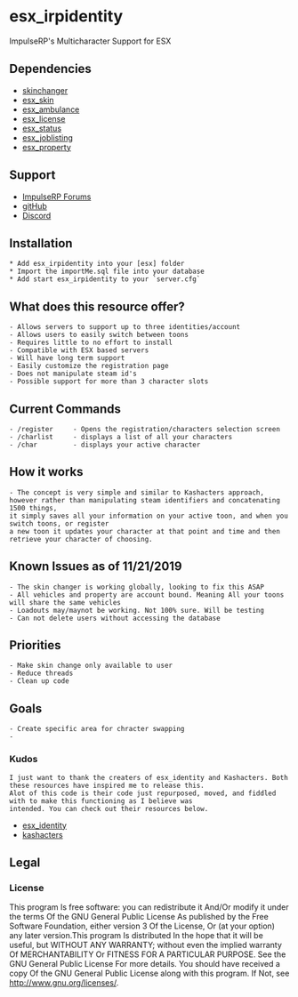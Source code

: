 # esx_irpidentity
 ImpulseRP's Multicharacter Support for ESX
## Dependencies
- [skinchanger](https://github.com/ESX-Org/skinchanger)
- [esx_skin](https://github.com/ESX-Org/esx_skin)
- [esx_ambulance](https://github.com/ESX-Org/esx_ambulancejob)
- [esx_license](https://github.com/ESX-Org/esx_license)
- [esx_status](https://github.com/ESX-Org/esx_status)
- [esx_joblisting](https://github.com/ESX-Org/esx_joblisting)
- [esx_property](https://github.com/ESX-Org/esx_property) 

## Support
- [ImpulseRP Forums](http://www.impulserp.com/forumdisplay.php?fid=17)
- [gitHub](https://github.com/CALauer/esx_irpidentity)
- [Discord](https://discord.gg/NqDGf3R)

## Installation
	* Add esx_irpidentity into your [esx] folder
	* Import the importMe.sql file into your database
	* Add start esx_irpidentity to your `server.cfg`

## What does this resource offer?
	- Allows servers to support up to three identities/account
	- Allows users to easily switch between toons
	- Requires little to no effort to install
	- Compatible with ESX based servers
	- Will have long term support
	- Easily customize the registration page
	- Does not manipulate steam id's
	- Possible support for more than 3 character slots

## Current Commands
	- /register		- Opens the registration/characters selection screen
	- /charlist		- displays a list of all your characters
	- /char			- displays your active character

## How it works
	- The concept is very simple and similar to Kashacters approach, however rather than manipulating steam identifiers and concatenating 1500 things, 
	it simply saves all your information on your active toon, and when you switch toons, or register
	a new toon it updates your character at that point and time and then retrieve your character of choosing. 

## Known Issues as of 11/21/2019
	- The skin changer is working globally, looking to fix this ASAP
	- All vehicles and property are account bound. Meaning All your toons will share the same vehicles
	- Loadouts may/maynot be working. Not 100% sure. Will be testing
	- Can not delete users without accessing the database

## Priorities
	- Make skin change only available to user
	- Reduce threads
	- Clean up code

## Goals
	- Create specific area for chracter swapping
	- 

### Kudos
	I just want to thank the creaters of esx_identity and Kashacters. Both these resources have inspired me to release this. 
	Alot of this code is their code just repurposed, moved, and fiddled with to make this functioning as I believe was
	intended. You can check out their resources below. 
- [esx_identity](https://github.com/ESX-Org/esx_identity)
- [kashacters](https://github.com/KASHZIN/kashacters)

## Legal
### License

This program Is free software: you can redistribute it And/Or modify it under the terms Of the GNU General Public License As published by the Free Software Foundation, 
either version 3 Of the License, Or (at your option) any later version.This program Is distributed In the hope that it will be useful, but WITHOUT ANY WARRANTY;
without even the implied warranty Of MERCHANTABILITY Or FITNESS FOR A PARTICULAR PURPOSE. See the GNU General Public License For more details.
You should have received a copy Of the GNU General Public License along with this program. If Not, see http://www.gnu.org/licenses/.